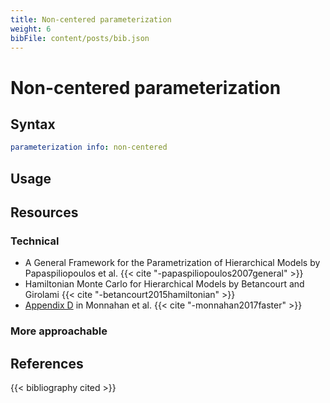 ```yaml
---
title: Non-centered parameterization
weight: 6
bibFile: content/posts/bib.json
---
```


# Non-centered parameterization

## Syntax
```yml
parameterization info: non-centered
```

## Usage

## Resources

### Technical
- A General Framework for the Parametrization of Hierarchical Models by Papaspiliopoulos et al. {{< cite "-papaspiliopoulos2007general" >}}
- Hamiltonian Monte Carlo for Hierarchical Models by Betancourt and Girolami {{< cite "-betancourt2015hamiltonian" >}}
- [Appendix D](https://drive.google.com/file/d/15S2mGHdQuZ7zFBz4bQxScoEgMfS8qRwX/view?usp=sharing) in Monnahan et al. {{< cite "-monnahan2017faster" >}}
 
### More approachable

## References
{{< bibliography cited >}} 